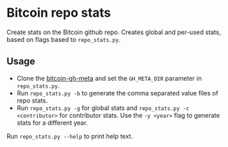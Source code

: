 # Bitcoin repo stats

Create stats on the Bitcoin github repo. Creates global and per-used stats,
based on flags based to `repo_stats.py`.

## Usage

- Clone the [bitcoin-gh-meta](git@github.com:zw/bitcoin-gh-meta.git) and set
  the `GH_META_DIR` parameter in `repo_stats.py`.
- Run `repo_stats.py -b` to generate the comma separated value files of repo
  stats.
- Run `repo_stats.py -g` for global stats and `repo_stats.py -c <contributor>`
  for contributor stats. Use the `-y <year>` flag to generate stats for a
  different year.

Run `repo_stats.py --help` to print help text.
